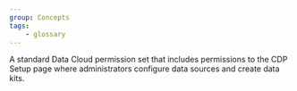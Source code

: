 ```yaml
---
group: Concepts
tags:
    - glossary
---
```

A standard Data Cloud permission set that includes permissions to the CDP Setup page where administrators configure data sources and create data kits. 